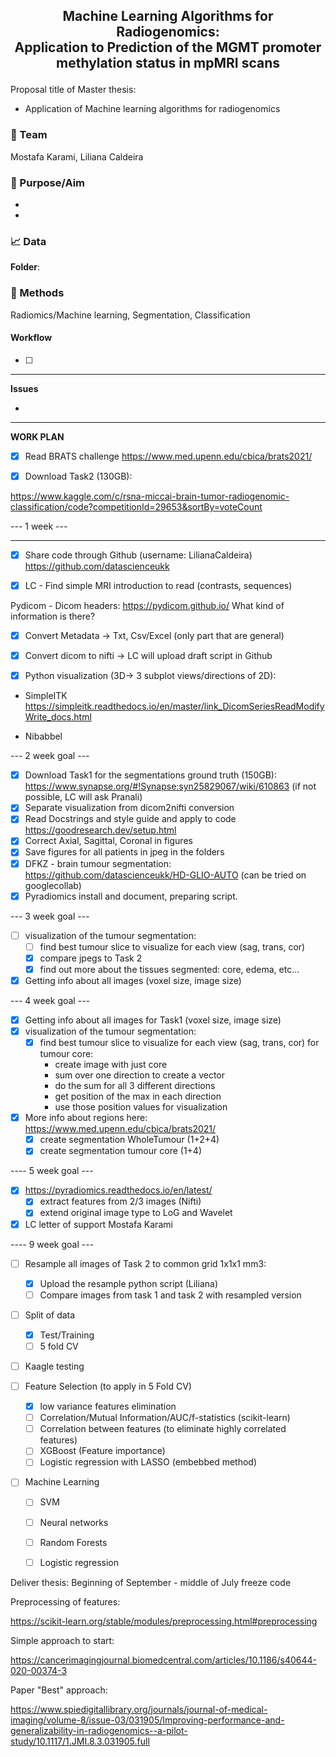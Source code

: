 ## <center><p align = "center"> Machine Learning Algorithms for Radiogenomics: <br />  Application to Prediction of the MGMT promoter methylation status in mpMRI scans </p> </center>

Proposal title of Master thesis:
- Application of Machine learning algorithms for radiogenomics


### :busts_in_silhouette: Team

Mostafa Karami, Liliana Caldeira

### :rocket: Purpose/Aim
* 
*

### :chart_with_upwards_trend: Data

**Folder**: 

### :wrench: Methods
Radiomics/Machine learning, Segmentation, Classification

#### Workflow
- [ ] 

----

**Issues**

* 


----
**WORK PLAN**

- [x] Read BRATS challenge https://www.med.upenn.edu/cbica/brats2021/

- [x] Download Task2 (130GB):

https://www.kaggle.com/c/rsna-miccai-brain-tumor-radiogenomic-classification/code?competitionId=29653&sortBy=voteCount


--- 1 week ---

----


- [x] Share code through Github (username: LilianaCaldeira)
https://github.com/datascienceukk

- [x] LC - Find simple MRI introduction to read (contrasts, sequences)

Pydicom - Dicom headers:
https://pydicom.github.io/
What kind of information is there?

- [x] Convert Metadata -> Txt, Csv/Excel (only part that are general)

- [x] Convert dicom to nifti -> LC will upload draft script in Github


- [x] Python visualization (3D-> 
3 subplot views/directions of 2D):

- SimpleITK
https://simpleitk.readthedocs.io/en/master/link_DicomSeriesReadModifyWrite_docs.html

- Nibabbel

--- 2 week goal ---

- [x] Download Task1 for the segmentations ground truth (150GB):
https://www.synapse.org/#!Synapse:syn25829067/wiki/610863
(if not possible, LC will ask Pranali)
- [x] Separate visualization from dicom2nifti conversion
- [x] Read Docstrings and style guide and apply to code https://goodresearch.dev/setup.html
- [x] Correct Axial, Sagittal, Coronal in figures
- [x] Save figures for all patients in jpeg in the folders
- [x]  DFKZ - brain tumour segmentation:  
https://github.com/datascienceukk/HD-GLIO-AUTO (can be tried on googlecollab)
- [x] Pyradiomics install and document, preparing script.

--- 3 week goal ---

- [ ] visualization of the tumour segmentation:
    - [ ] find best tumour slice to visualize for each view (sag, trans, cor) 
    - [x] compare jpegs to Task 2
    - [x] find out more about the tissues segmented: core, edema, etc...
- [X] Getting info about all images (voxel size, image size)

--- 4 week goal ---

- [X] Getting info about all images for Task1 (voxel size, image size)
- [X] visualization of the tumour segmentation:
    - [X] find best tumour slice to visualize for each view (sag, trans, cor) for tumour core:
        *  create image with just core
        *  sum over one direction to create a vector
        *  do the sum for all 3 different directions
        *  get position of the max in each direction
        *  use those position values for visualization 
- [x] More info about regions here:
    https://www.med.upenn.edu/cbica/brats2021/
    - [X] create segmentation WholeTumour (1+2+4)
    - [X] create segmentation tumour core (1+4)
   
---- 5 week goal --- 

- [X] https://pyradiomics.readthedocs.io/en/latest/
    - [X]  extract features from 2/3 images (Nifti)
    - [x]  extend original image type to LoG and Wavelet 

- [X] LC letter of support Mostafa Karami

---- 9 week goal --- 

- [ ] Resample all images of Task 2 to common grid 1x1x1 mm3:
    - [X]  Upload the resample python script (Liliana) 
    - [ ]  Compare images from task 1 and task 2 with resampled version

- [ ] Split of data
    - [X] Test/Training
    - [ ] 5 fold CV

- [ ] Kaagle testing

- [ ] Feature Selection (to apply in 5 Fold CV)
    - [X] low variance features elimination
    - [ ] Correlation/Mutual Information/AUC/f-statistics (scikit-learn)
    - [ ] Correlation between features (to eliminate highly correlated features)
    - [ ] XGBoost (Feature importance)
    - [ ] Logistic regression with LASSO (embebbed method)

- [ ] Machine Learning
    - [ ] SVM
    - [ ] Neural networks
    - [ ] Random Forests  
    - [ ] Logistic regression


Deliver thesis: Beginning of September - middle of July freeze code 




Preprocessing of features:

https://scikit-learn.org/stable/modules/preprocessing.html#preprocessing

Simple approach to start:

https://cancerimagingjournal.biomedcentral.com/articles/10.1186/s40644-020-00374-3

Paper "Best" approach: 

https://www.spiedigitallibrary.org/journals/journal-of-medical-imaging/volume-8/issue-03/031905/Improving-performance-and-generalizability-in-radiogenomics--a-pilot-study/10.1117/1.JMI.8.3.031905.full
 


